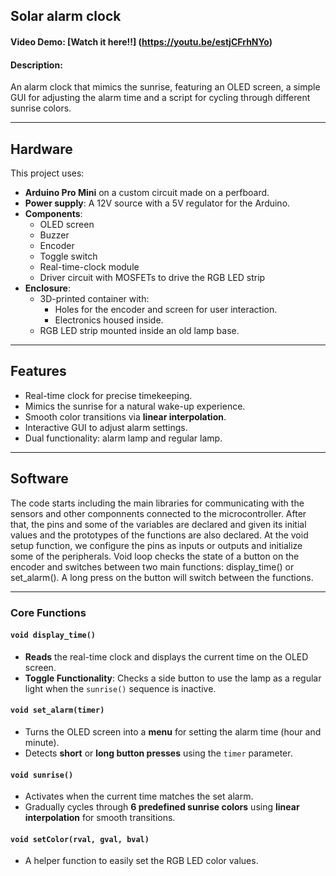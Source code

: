 ## Solar alarm clock
#### Video Demo: [Watch it here!!] (https://youtu.be/estjCFrhNYo)
#### Description:
An alarm clock that mimics the sunrise, featuring an OLED screen, a simple GUI for adjusting the alarm time and a script for cycling through different sunrise colors.

---

## Hardware  
This project uses:  
- **Arduino Pro Mini** on a custom circuit made on a perfboard.  
- **Power supply**: A 12V source with a 5V regulator for the Arduino.  
- **Components**:  
  - OLED screen  
  - Buzzer  
  - Encoder  
  - Toggle switch  
  - Real-time-clock module  
  - Driver circuit with MOSFETs to drive the RGB LED strip  
- **Enclosure**:  
  - 3D-printed container with:  
    - Holes for the encoder and screen for user interaction.  
    - Electronics housed inside.  
  - RGB LED strip mounted inside an old lamp base.  

---

## Features  
- Real-time clock for precise timekeeping.  
- Mimics the sunrise for a natural wake-up experience.  
- Smooth color transitions via **linear interpolation**.  
- Interactive GUI to adjust alarm settings.  
- Dual functionality: alarm lamp and regular lamp.

---

## Software
The code starts including the main libraries for communicating with the sensors and other componnents connected to the microcontroller. After that, the pins and some of the variables are declared and given its initial values and the prototypes of the functions are also declared.
At the void setup function, we configure the pins as inputs or outputs and initialize some of the peripherals.
Void loop checks the state of a button on the encoder and switches between two main functions: display_time() or set_alarm(). A long press on the button will switch between the functions.

---

### Core Functions  

#### `void display_time()`  
- **Reads** the real-time clock and displays the current time on the OLED screen.  
- **Toggle Functionality**: Checks a side button to use the lamp as a regular light when the `sunrise()` sequence is inactive.  

#### `void set_alarm(timer)`  
- Turns the OLED screen into a **menu** for setting the alarm time (hour and minute).  
- Detects **short** or **long button presses** using the `timer` parameter.  

#### `void sunrise()`  
- Activates when the current time matches the set alarm.  
- Gradually cycles through **6 predefined sunrise colors** using **linear interpolation** for smooth transitions.  

#### `void setColor(rval, gval, bval)`  
- A helper function to easily set the RGB LED color values.
